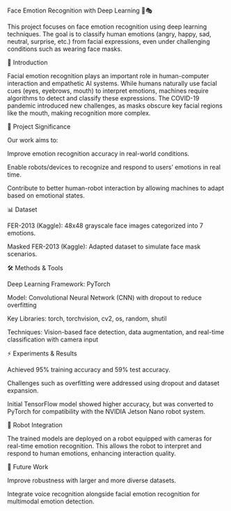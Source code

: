 Face Emotion Recognition with Deep Learning 🤖🎭

This project focuses on face emotion recognition using deep learning techniques. The goal is to classify human emotions (angry, happy, sad, neutral, surprise, etc.) from facial expressions, even under challenging conditions such as wearing face masks.

📌 Introduction

Facial emotion recognition plays an important role in human-computer interaction and empathetic AI systems. While humans naturally use facial cues (eyes, eyebrows, mouth) to interpret emotions, machines require algorithms to detect and classify these expressions. The COVID-19 pandemic introduced new challenges, as masks obscure key facial regions like the mouth, making recognition more complex.

🚀 Project Significance

Our work aims to:

Improve emotion recognition accuracy in real-world conditions.

Enable robots/devices to recognize and respond to users’ emotions in real time.

Contribute to better human-robot interaction by allowing machines to adapt based on emotional states.

📊 Dataset

FER-2013 (Kaggle): 48x48 grayscale face images categorized into 7 emotions.

Masked FER-2013 (Kaggle): Adapted dataset to simulate face mask scenarios.

🛠️ Methods & Tools

Deep Learning Framework: PyTorch

Model: Convolutional Neural Network (CNN) with dropout to reduce overfitting

Key Libraries: torch, torchvision, cv2, os, random, shutil

Techniques: Vision-based face detection, data augmentation, and real-time classification with camera input

⚡ Experiments & Results

Achieved 95% training accuracy and 59% test accuracy.

Challenges such as overfitting were addressed using dropout and dataset expansion.

Initial TensorFlow model showed higher accuracy, but was converted to PyTorch for compatibility with the NVIDIA Jetson Nano robot system.

🤖 Robot Integration

The trained models are deployed on a robot equipped with cameras for real-time emotion recognition. This allows the robot to interpret and respond to human emotions, enhancing interaction quality.

🔮 Future Work

Improve robustness with larger and more diverse datasets.

Integrate voice recognition alongside facial emotion recognition for multimodal emotion detection.

